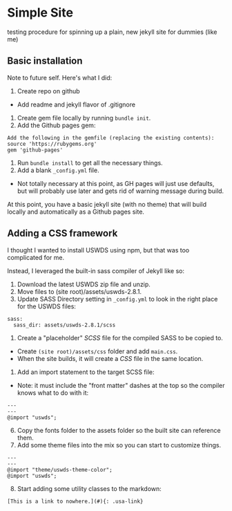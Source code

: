 # Simple Site
testing procedure for spinning up a plain, new jekyll site for dummies (like me)

## Basic installation
Note to future self. Here's what I did:
1. Create repo on github
  - Add readme and jekyll flavor of .gitignore
1. Create gem file locally by running `bundle init`.
1. Add the Github pages gem:
  ```
  Add the following in the gemfile (replacing the existing contents):
  source 'https://rubygems.org'
  gem 'github-pages'
```
1. Run `bundle install` to get all the necessary things.
1. Add a blank `_config.yml` file.
  - Not totally necessary at this point, as GH pages will just use defaults, but will probably use later and gets rid of warning message during build.

At this point, you have a basic jekyll site (with no theme) that will build locally and automatically as a Github pages site.

## Adding a CSS framework
I thought I wanted to install USWDS using npm, but that was too complicated for me.

Instead, I leveraged the built-in sass compiler of Jekyll like so:
1. Download the latest USWDS zip file and unzip.
1. Move files to (site root)/assets/uswds-2.8.1.
1. Update SASS Directory setting in `_config.yml` to look in the right place for the USWDS files:
~~~
sass:
  sass_dir: assets/uswds-2.8.1/scss
~~~
1. Create a "placeholder" *SCSS* file for the compiled SASS to be copied to.
  - Create `(site root)/assets/css` folder and add `main.css`.
  - When the site builds, it will create a *CSS* file in the same location.
1. Add an import statement to the target SCSS file:
  - Note: it must include the "front matter" dashes at the top so the compiler knows what to do with it:

~~~
---
---
@import "uswds";
~~~

6. Copy the fonts folder to the assets folder so the built site can reference them.
1. Add some theme files into the mix so you can start to customize things.

~~~
---
---
@import "theme/uswds-theme-color";
@import "uswds";
~~~

8. Start adding some utility classes to the markdown:
~~~
[This is a link to nowhere.](#){: .usa-link}
~~~
